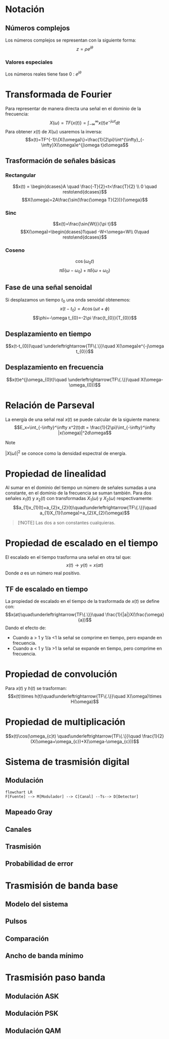 # Notación
## Números complejos
Los números complejos se representan con la siguiente forma:
$$z = \rho e^{j\theta}$$
### Valores especiales
Los números reales tiene fase 0 : $e^{j\theta}$
# Transformada de Fourier
Para representar de manera directa una señal en el dominio de la frecuencia:
$$X(\omega)=TF\{x(t)\}=\int^{\infty}_{-\infty}x(t)e^{-j\omega t}dt$$
Para obtener $x(t)$ de $X(\omega)$ usaremos la inversa:
$$x(t)=TF^{-1}\{X(\omega)\}=\frac{1}{2\pi}\int^{\infty}_{-\infty}X(\omega)e^{j\omega t}d\omega$$
## Trasformación de señales básicas
### Rectangular
$$x(t) = \begin{dcases}A \quad \frac{-T}{2}<t<\frac{T}{2} \\ 0 \quad resto\end{dcases}$$
$$X(\omega)=2A\frac{\sin(\frac{\omega T}{2})}{\omega}$$
### Sinc
$$x(t)=\frac{\sin{Wt}}{\pi t}$$
$$X(\omega)=\begin{dcases}1\quad -W<\omega<W\\ 0\quad resto\end{dcases}$$
### Coseno
$$\cos(\omega_{0}t)$$
$$\pi\delta(\omega-\omega_0)+\pi\delta(\omega+\omega_0)$$
## Fase de una señal senoidal
Si desplazamos un tiempo $t_{0}$ una onda senoidal obtenemos:
$$x(t-t_{0})=A\cos(\omega t +\phi)$$
$$\phi=-\omega t_{0}=-2\pi \frac{t_{0}}{T_{0}}$$
## Desplazamiento en tiempo
$$x(t-t_{0})\quad \underleftrightarrow{TF\{.\}}\quad X(\omega)e^{-j\omega t_{0}}$$
## Desplazamiento en frecuencia
$$x(t)e^{j\omega_{0}t}\quad \underleftrightarrow{TF\{.\}}\quad X(\omega-\omega_{0})$$
# Relación de Parseval
La energía de una señal real $x(t)$ se puede calcular de la siguiente manera:
$$E_x=\int_{-\infty}^\infty x^2(t)dt =  \frac{1}{2\pi}\int_{-\infty}^\infty |x(\omega)|^2d\omega$$
>[!NOTE] 
>$|X(\omega)|^{2}$ se conoce como la densidad espectral de energía.
# Propiedad de linealidad
Al sumar en el dominio del tiempo un número de señales sumadas a una constante, en el dominio de la frecuencia se suman también.
Para dos señales $x_{1}(t)$ y $x_{2}(t)$ con transformadas $X_{1}(\omega)$ y $X_{2}(\omega)$ respectivamente:
$$a_{1}x_{1}(t)+a_{2}x_{2}(t)\quad\underleftrightarrow{TF\{.\}}\quad a_{1}X_{1}(\omega)+a_{2}X_{2}(\omega)$$
>[!NOTE] Las dos a son constantes cualquieras.
# Propiedad de escalado en el tiempo
El escalado en el tiempo trasforma una señal en otra tal que:
$$x(t)\rightarrow y(t)=x(at)$$
Donde $a$ es un número real positivo.
## TF de escalado en tiempo
La propiedad de escalado en el tiempo de la trasformada de $x(t)$ se define con:
$$x(at)\quad\underleftrightarrow{TF\{.\}}\quad \frac{1}{|a|}X(\frac{\omega}{a})$$
Dando el efecto de:
-  Cuando a > 1 y 1/a <1 la señal se comprime en tiempo, pero expande en frecuencia.
-  Cuando a < 1 y 1/a >1 la señal se expande en tiempo, pero comprime en frecuencia.
# Propiedad de convolución
Para $x(t)$ y $h(t)$ se trasforman:
$$x(t)\times h(t)\quad\underleftrightarrow{TF\{.\}}\quad X(\omega)\times H(\omega)$$
# Propiedad de multiplicación
$$x(t)\cos(\omega_{c}t) \quad\underleftrightarrow{TF\{.\}}\quad \frac{1}{2}(X(\omega+\omega_{c})+X(\omega-\omega_{c}))$$
# Sistema de trasmisión digital
## Modulación
```mermaid
flowchart LR
F[Fuente] --> M[Modulador] --> C[Canal] --Ts--> D[Detector]
```
## Mapeado Gray

## Canales
## Trasmisión
## Probabilidad de error
# Trasmisión de banda base
## Modelo del sistema
## Pulsos
## Comparación
## Ancho de banda mínimo
# Trasmisión paso banda
## Modulación ASK
## Modulación PSK
## Modulación QAM
